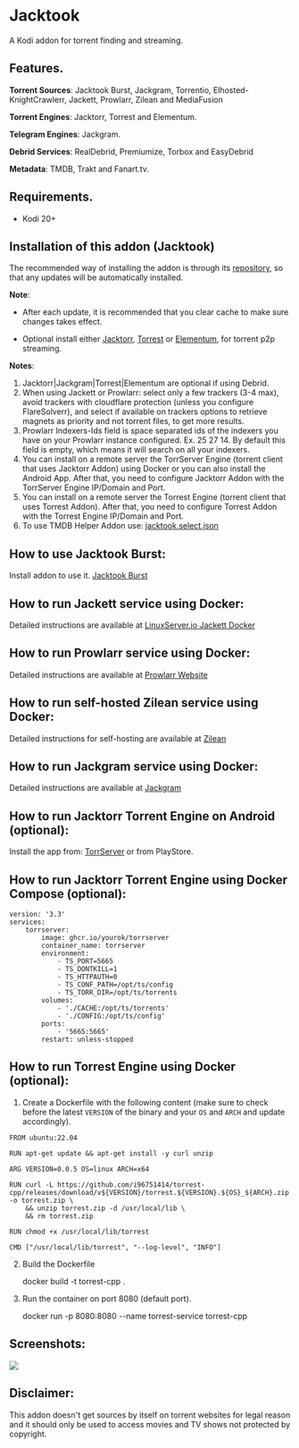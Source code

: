 
# Jacktook

A Kodi addon for torrent finding and streaming. 

## Features.

**Torrent Sources**: Jacktook Burst, Jackgram, Torrentio, Elhosted-KnightCrawlerr, Jackett, Prowlarr, Zilean and MediaFusion

**Torrent Engines**: Jacktorr, Torrest and Elementum.

**Telegram Engines**: Jackgram.

**Debrid Services**: RealDebrid, Premiumize, Torbox and EasyDebrid

**Metadata**: TMDB, Trakt and Fanart.tv. 

## Requirements.

- Kodi 20+

## Installation of this addon (Jacktook)

The recommended way of installing the addon is through its [repository](https://github.com/Sam-Max/repository.jacktook), so that any updates will be automatically installed.

**Note**:

- After each update, it is recommended that you clear cache to make sure changes takes effect.

- Optional install either [Jacktorr](https://github.com/Sam-Max/plugin.video.jacktorr), [Torrest](https://github.com/i96751414/plugin.video.torrest) or [Elementum](https://elementumorg.github.io/), for torrent p2p streaming.


**Notes**:
1. Jacktorr|Jackgram|Torrest|Elementum are optional if using Debrid.
2. When using Jackett or Prowlarr: select only a few trackers (3-4 max), avoid trackers with cloudflare protection (unless you configure FlareSolverr), and select if available on trackers options to retrieve magnets as priority and not torrent files, to get more results.
3. Prowlarr Indexers-Ids field is space separated ids of the indexers you have on your Prowlarr instance configured. Ex. 25 27 14. By default this field is empty, which means it will search on all your indexers.
4. You can install on a remote server the TorrServer Engine (torrent client that uses Jacktorr Addon) using Docker or you can also install the Android App. After that, you need to configure Jacktorr Addon with the TorrServer Engine IP/Domain and Port.
5. You can install on a remote server the Torrest Engine (torrent client that uses Torrest Addon). After that, you need to configure Torrest Addon with the Torrest Engine IP/Domain and Port.
5. To use TMDB Helper Addon use: [jacktook.select.json](https://raw.githubusercontent.com/Sam-Max/plugin.video.jacktook/master/jacktook.select.json)


## How to use Jacktook Burst:

Install addon to use it. [Jacktook Burst](https://github.com/Sam-Max/script.jacktook.burst) 

## How to run Jackett service using Docker:

Detailed instructions are available at [LinuxServer.io Jackett Docker](https://hub.docker.com/r/linuxserver/jackett/) 

## How to run Prowlarr service using Docker:

Detailed instructions are available at [Prowlarr Website](https://prowlarr.com/#downloads-v3-docker) 

## How to run self-hosted Zilean service using Docker:

Detailed instructions for self-hosting are available at [Zilean](https://github.com/iPromKnight/zilean) 


## How to run Jackgram service using Docker:

Detailed instructions are available at [Jackgram](https://github.com/sam-max/Jackgram) 

## How to run Jacktorr Torrent Engine on Android (optional):

Install the app from: [TorrServer](https://github.com/YouROK/TorrServer/releases) or from PlayStore.

## How to run Jacktorr Torrent Engine using Docker Compose (optional):

```
version: '3.3'
services:
    torrserver:
        image: ghcr.io/yourok/torrserver
        container_name: torrserver
        environment:
            - TS_PORT=5665
            - TS_DONTKILL=1
            - TS_HTTPAUTH=0
            - TS_CONF_PATH=/opt/ts/config
            - TS_TORR_DIR=/opt/ts/torrents
        volumes:
            - './CACHE:/opt/ts/torrents'
            - './CONFIG:/opt/ts/config'
        ports:
            - '5665:5665'
        restart: unless-stopped
```


## How to run Torrest Engine using Docker (optional):

1. Create a Dockerfile with the following content (make sure to check before the latest `VERSION` of the binary and your `OS` and `ARCH` and update accordingly).

```
FROM ubuntu:22.04

RUN apt-get update && apt-get install -y curl unzip

ARG VERSION=0.0.5 OS=linux ARCH=x64

RUN curl -L https://github.com/i96751414/torrest-cpp/releases/download/v${VERSION}/torrest.${VERSION}.${OS}_${ARCH}.zip -o torrest.zip \
    && unzip torrest.zip -d /usr/local/lib \
    && rm torrest.zip

RUN chmod +x /usr/local/lib/torrest

CMD ["/usr/local/lib/torrest", "--log-level", "INFO"]
```

2. Build the Dockerfile

    docker build -t torrest-cpp .

3. Run the container on port 8080 (default port).
    
    docker run -p 8080:8080 --name torrest-service torrest-cpp

## Screenshots:

![](https://raw.githubusercontent.com/Sam-Max/plugin.video.jacktook/master/resources/screenshots/settings.png)


## Disclaimer:

This addon doesn't get sources by itself on torrent websites for legal reason and it should only be used to access movies and TV shows not protected by copyright.

